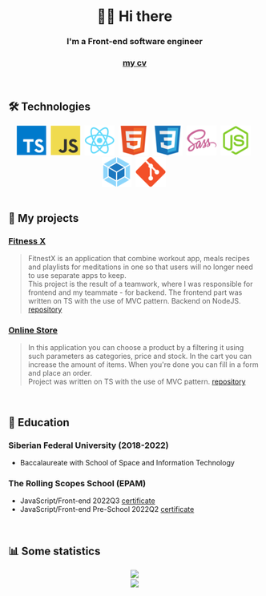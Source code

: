 <div align="center">
  
# 👋🏻 Hi there 
  
</div>

<div align="center">
  
### I'm a Front-end software engineer
### [my cv](https://fogarea.github.io/cv/)
  
</div>
<br>

## 🛠️ Technologies
<div align="center">
  <img src="https://github.com/devicons/devicon/blob/master/icons/typescript/typescript-original.svg" title="TypeScript" alt="TypeScript" width="60" height="60"/>&nbsp;
  <img src="https://github.com/devicons/devicon/blob/master/icons/javascript/javascript-original.svg" title="JavaScript" alt="JavaScript" width="60" height="60"/>&nbsp;
  <img src="https://github.com/devicons/devicon/blob/master/icons/react/react-original.svg" title="React" alt="TypeScript" width="60" height="60"/>&nbsp;
  <img src="https://github.com/devicons/devicon/blob/master/icons/html5/html5-original.svg" title="HTML5" alt="HTML" width="60" height="60"/>&nbsp;
  <img src="https://github.com/devicons/devicon/blob/master/icons/css3/css3-original.svg" title="CSS3" alt="CSS" width="60" height="60"/>&nbsp;
  <img src="https://github.com/devicons/devicon/blob/master/icons/sass/sass-original.svg" title="SASS" alt="SASS" width="60" height="60"/>&nbsp;
   <img src="https://github.com/devicons/devicon/blob/master/icons/nodejs/nodejs-original.svg" title="NODE" alt="NODE" width="60" height="60"/>&nbsp;
   <img src="https://github.com/devicons/devicon/blob/master/icons/webpack/webpack-original.svg" title="WEBPACK" alt="WEBPACK" width="60" height="60"/>&nbsp;
  <img src="https://github.com/devicons/devicon/blob/master/icons/git/git-original.svg" title="GIT" alt="GIT" width="60" height="60"/>&nbsp;
</div>


<br>

## 📒 My projects
### [Fitness X](https://github.com/Elijah-I/RS-clone)<br>

  > FitnestX is an application that combine workout app, meals recipes and playlists for meditations in one so that users will no longer need to use separate apps to keep. <br>
  > This project is the result of a teamwork, where I was responsible for frontend and my teammate - for backend.
  > The frontend part was written on TS with the use of MVC pattern. Backend on NodeJS.
  > [repository](https://github.com/Elijah-I/RS-clone)

### [Online Store](https://github.com/Elijah-I/online-shop)<br>

  > In this application you can choose a product by a filtering it using such parameters as categories, price and stock. In the cart you can increase the amount of items. When you're done you can fill in a form and place an order. <br>
  > Project was written on TS with the use of MVC pattern.
  > [repository](https://github.com/Elijah-I/online-shop)

<br>

## 🎒 Education
### Siberian Federal University (2018-2022)
  - Baccalaureate with School of Space and Information Technology

### The Rolling Scopes School (EPAM)
  - JavaScript/Front-end 2022Q3 [certificate](https://app.rs.school/certificate/d2bakb1g)
  - JavaScript/Front-end Pre-School 2022Q2 [certificate](https://app.rs.school/certificate/txu66z2z)

<br>

## 📊 Some statistics
<div align="center">
  <img src="https://www.codewars.com/users/fog_area/badges/large">
</div>
<div align="center">
  <img src="https://github-readme-stats.vercel.app/api?username=fogarea&show_icons=true&theme=city_lights">
</div>

